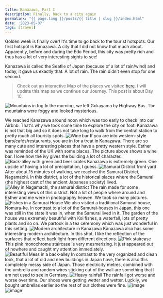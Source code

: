 ```yaml
---
title: Kanazawa, Part I
description: Finally, back to a city again
permalink: "{{ page.lang }}/posts/{{ title | slug }}/index.html"
date: '2023-05-07'
tags: [travel]
---
```


Golden week is finally over! It's time to go back to the tourist hotspots. Our first hotspot is Kanazawa. A city that I did not know that much about. Apparently, before and during the Edo Period, this city was pretty rich and thus has a lot of very interesting sights to see!

Kanazawa is called the Seatlle of Japan (because of a lot of rain/wind) and today, it gave us exactly that: A lot of rain. The rain didn't even stop for one second.

> Check out an interactive Map of the places we visited [here](https://wanderlog.com/view/ipgoeoyijw/japan-trip/shared). I will update this map as we continue our Journey. This post is about Day 10.


![Mountains in fog](/images/japan10/2023-05-07_103004_00.JPG)
In the morning, we left Gokayama by Highway Bus. The mountains were foggy and looked mysterious.

We reached Kanazawa around noon which was too early to check into our Airbnb. That's why we took some time to explore the city on foot. Kanazawa is not that big and so it does not take long to walk from the central station to pretty much all touristy spots.
![Wine bar](/images/japan10/2023-05-07_125143_00.JPG)
If you are into western-style bars/cafés/restaurants, you are in for a treat in Kanazawa. There are so many cute and interesting places that have a pretty western style. Esther was reminded of the UK with some places. The picture above shows a wine bar. I love how the ivy gives the building a lot of character.
![Back-alley with green and beer crates](/images/japan10/2023-05-07_132802_00.jpg)
Kanazawa is extremely green. One upside of having a lot of precipitation, I guess.
![Samurai District front yard](/images/japan10/2023-05-07_133532_00.JPG)
After about 15 minutes of walking, we reached the Samurai District, Nagamachi. In this district, a lot of the historical places where the Samurai (the highest cast of the ancient Japanese society) lived.
![Alley in Nagamachi, the samurai district](/images/japan10/2023-05-07_133827_00.JPG)
The rain made for some interesting views of this district. Not a lot of people where around and Esther and me were in photography heaven. We took so many pictures.
![Fishes in a Samurai House](/images/japan10/2023-05-07_143556_00.jpg)
We also visited a traditional Samurai house, Nomura-ke. In contrast to a lot of the Samurai-houses in Japan, this one was still in the state it was in, when the Samurai lived in it. The garden of the house was extremely beautiful with Koi fishes, a waterfall, lots of pretty plants and so on. We partook in a tea ceremony which was just wonderful in this setting.
![Modern architecture in Kanazawa](/images/japan10/2023-05-07_145319_00.JPG)
Kanazawa also has some interesting modern architecture. In this shot, I like the reflection of the surfaces that reflect back light from different directions.
![Pink staircase](/images/japan10/2023-05-07_145914_00.jpg)
This pink monochrome staircase is very mesmerizing. It just appeared out of nowhere and caught my attention immediately.
![Beautiful Mess in a back-alley](/images/japan10/2023-05-07_150244_00.JPG)
In contrast to the very organized and clean look, that a lot of old and new buildings in Japan have, there is also this completely messy side of Japan. Those electricity metres, combined with the umbrella and random wires sticking out of the wall are something that I am not used to see in Germany.
![Heavy rainfall](/images/japan10/2023-05-07_183712_00.JPG)
The rainfall got worse and worse over time. Our shoes were getting wetter and wetter. Luckily, we bought umbrellas earlier so the rest of our clothes were fine.
![image](/images/japan10/2023-05-07_183819_00.JPG)
![image](/images/japan10/2023-05-07_192712_00.JPG)